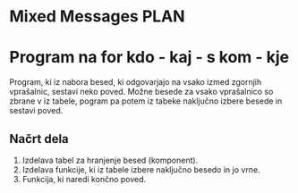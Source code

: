 Mixed Messages PLAN
===

# Program na for kdo - kaj - s kom - kje

Program, ki iz nabora besed, ki odgovarjajo na vsako izmed zgornjih vprašalnic, sestavi neko poved. Možne besede za vsako vprašalnico so zbrane v iz tabele, pogram pa potem iz tabeke naključno izbere besede in sestavi poved.

## Načrt dela
1. Izdelava tabel za hranjenje besed (komponent).
2. Izdelava funkcije, ki iz tabele izbere naključno besedo in jo vrne.
3. Funkcija, ki naredi končno poved.

